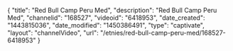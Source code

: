 {
    "title": "Red Bull Camp Peru Med",
    "description": "Red Bull Camp Peru Med",
    "channelid": "168527",
    "videoid": "6418953",
    "date_created": "1443815036",
    "date_modified": "1450386491",
    "type": "captivate",
    "layout": "channelVideo",
    "url": "\/etnies\/red-bull-camp-peru-med\/168527-6418953"
}